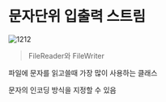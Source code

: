 # 문자단위 입출력 스트림

![1212](https://user-images.githubusercontent.com/49984996/78671165-e1f08100-7919-11ea-865b-800174dc6114.jpg)

> FileReader와 FileWriter

파일에 문자를 읽고쓸때 가장 많이 사용하는 클래스

문자의 인코딩 방식을 지정할 수 있음






